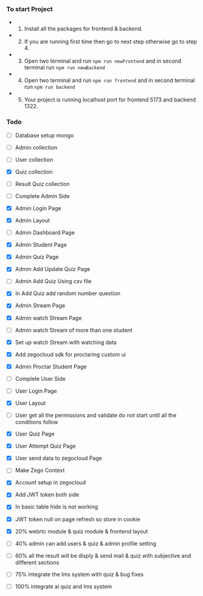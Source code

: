 ### To start Project

- 1. Install all the packages for frontend & backend.
- 2. If you are running first time then go to next step otherwise go to step 4.
- 3. Open two terminal and run `npm run newFrontend` and in second terminal run `npm run newBackend`
- 4. Open two terminal and run `npm run frontend` and in second terminal run `npm run backend`
- 5. Your project is running localhost port for frontend 5173 and backend 1322.

### Todo

- [ ] Database setup mongo
- [ ] Admin collection
- [ ] User collection
- [x] Quiz collection
- [ ] Result Quiz collection

- [ ] Complete Admin Side
- [x] Admin Login Page
- [x] Admin Layout
- [ ] Admin Dashboard Page
- [x] Admin Student Page
- [x] Admin Quiz Page
- [x] Admin Add Update Quiz Page
- [ ] Admin Add Quiz Using csv file
- [x] In Add Quiz add random number question
- [x] Admin Stream Page
- [x] Admin watch Stream Page
- [ ] Admin watch Stream of more than one student
- [x] Set up watch Stream with watching data
- [x] Add zegocloud sdk for proctaring custom ui
- [x] Admin Proctar Student Page

- [ ] Complete User Side
- [ ] User Login Page
- [x] User Layout
- [ ] User get all the permissions and validate do not start until all the conditions follow
- [x] User Quiz Page
- [x] User Attempt Quiz Page
- [x] User send data to zegocloud Page
- [ ] Make Zego Context

- [x] Account setup in zegocloud
- [x] Add JWT token both side

- [x] In basic table hide is not working
- [x] JWT token null on page refresh so store in cookie

- [x] 20% webrtc module & quiz module & frontend layout
- [ ] 40% admin can add users & quiz & admin profile setting
- [ ] 60% all the result will be disply & send mail & quiz with subjective and different sections
- [ ] 75% integrate the lms system with quiz & bug fixes
- [ ] 100% integrate ai quiz and lms system
